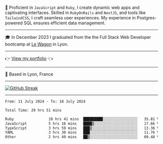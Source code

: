 📖 Proficient in `JavaScript` and `Ruby`, I create dynamic web apps and captivating interfaces. Skilled in `RubyOnRails` and `NextJS`, and tools like `TailwindCSS`, I craft seamless user experiences. My experience in Postgres-powered SQL ensures efficient data management.

***

🎓 In December 2023 I graduated from the the Full Stack Web Developer bootcamp at [Le Wagon](https://www.lewagon.com/) in Lyon.

***

👉 <a href="https://www.davidlau.dev/" target="_blank">View my portfolio</a> 👈

***

📍 Based in Lyon, France

***

[![GitHub Streak](https://streak-stats.demolab.com?user=kaimunlau&theme=github-dark&hide_border=true)](https://git.io/streak-stats)

***

<!--START_SECTION:waka-->

```txt
From: 11 July 2024 - To: 18 July 2024

Total Time: 29 hrs 51 mins

Ruby                10 hrs 41 mins  █████████░░░░░░░░░░░░░░░░   35.81 %
JavaScript          5 hrs 16 mins   ████▒░░░░░░░░░░░░░░░░░░░░   17.66 %
TypeScript          3 hrs 59 mins   ███▒░░░░░░░░░░░░░░░░░░░░░   13.36 %
YAML                3 hrs 30 mins   ███░░░░░░░░░░░░░░░░░░░░░░   11.76 %
Other               2 hrs 49 mins   ██▒░░░░░░░░░░░░░░░░░░░░░░   09.48 %
```

<!--END_SECTION:waka-->
